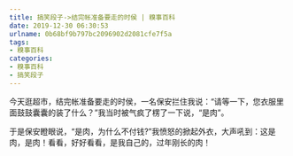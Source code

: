 ```yaml
---
title: 搞笑段子->结完帐准备要走的时侯 | 糗事百科
date: 2019-12-30 06:30:53
urlname: 0b68bf9b797bc2096902d2081cfe7f5a
tags: 
- 糗事百科
categories:
- 糗事百科
- 搞笑段子
---
```

今天逛超市，结完帐准备要走的时侯，一名保安拦住我说：“请等一下，您衣服里面鼓鼓囊囊的装了什么？”我当时被气疯了楞了一下说，“是肉”。

于是保安瞪眼说，“是肉，为什么不付钱?”我愤怒的掀起外衣，大声吼到：这是肉，是肉！看看，好好看看，是我自己的，过年刚长的肉！


